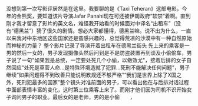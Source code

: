 没想到第一次写影评居然是在这里。我要聊的是《Taxi Teheran》这部电影，今年的金熊奖，要知道该片导演Jafar Panahi现在可还被伊朗政府“软禁”着啊。直到刚才我才留意了影片的英文名，难怪我开始看的时候面对中译名“出租车”（没有“德黑兰”）猜了很久的剧情。想必大家都懂得，德黑兰嘛。说不出为什么，一直以来我对中东地区这些国家还是蛮感兴趣的，总觉得荒凉的沙漠中有一种自然原始而神秘的力量？
整个影片记录了导演开着出租车在德黑兰街头
先上来的乘客是一男的然后一女的，男子发现摄像头然后问到是不是防盗装置再到谈及小偷偷车，男子说了一句"如果我是总统，一定要处死几个小偷，以儆效尤"，接着后排的女子自然回应“处死是草菅人命...是特殊环境造就了犯罪...死刑不能解决任何问题”，男子继续“如果问题得不到改善只能说明教规还不够严格”“我们是世界上除了X国之外，死刑犯最多的国家”整个镜头对准前面的男子，可以看出他在与后排对话过程中面部表情丰富的变化，这时第三位乘客上来了。而刚才他们因为司机不识开始女子询问男子的职业。最后女的是老师，男的是小偷　　，
